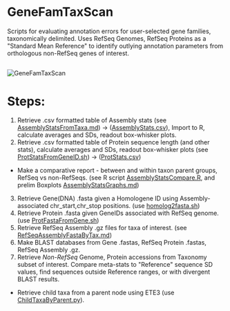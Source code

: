 # GeneFamTaxScan
Scripts for evaluating annotation errors for user-selected gene families, taxonomically delimited.  Uses RefSeq Genomes, RefSeq Proteins as a "Standard Mean Reference" to identify outlying annotation parameters from orthologous non-RefSeq genes of interest.


##
![GeneFamTaxScan](../master/Images/GeneFamTaxScan01.png?sanitize=true)
##

# Steps:

1. Retrieve .csv formatted table of Assembly stats (see [AssemblyStatsFromTaxa.md](../master/AssemblyStatsFromTaxa.md)) -> ([AssemblyStats.csv](../master/AssemblyStats.csv)), Import to R, calculate averages and SDs, readout box-whisker plots.
2. Retrieve .csv formatted table of Protein sequence length (and other stats), calculate averages and SDs, readout box-whisker plots (see [ProtStatsFromGeneID.sh](../master/ProtStatsFromGeneID.sh)) -> ([ProtStats.csv](../master/ProtStats.csv))
  * Make a comparative report - between and within taxon parent groups, RefSeq vs non-RefSeqs. (see R script [AssemblyStatsCompare.R](../master/AssemblyStatsCompare.R), and prelim Boxplots [AssemblyStatsGraphs.md](../master/AssemblyStatsGraphs.md))
3. Retrieve Gene(DNA) .fasta given a Homologene ID using Assembly-associated chr_start,chr_stop positions. (use [homolog2fasta.sh](../master/homolog2fasta.sh))
4. Retrieve Protein .fasta given GeneIDs associated with RefSeq genome. (use [ProtFastaFromGene.sh](../master/ProtFastaFromGene.sh))
5. Retrieve RefSeq Assembly .gz files for taxa of interest. (see [RefSeqAssemblyFastaByTax.md](../master/RefSeqAssemblyFastaByTax.md))
6. Make BLAST databases from Gene .fastas, RefSeq Protein .fastas, RefSeq Assembly .gz.
7. Retrieve *Non-RefSeq* Genome, Protein accessions from Taxonomy subset of interest.  Compare meta-stats to "Reference" sequence SD values, find sequences outside Reference ranges, or with divergent BLAST results. 
  * Retrieve child taxa from a parent node using ETE3 (use [ChildTaxaByParent.py](../master/ChildTaxaByParent.py)).
